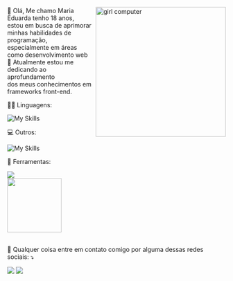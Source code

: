 <div>
  <img align="right" style="float: right" src="https://i.ibb.co/hycPMtc/imagem-2023-12-25-220249271.png" alt="girl computer" width="300px" height="300px" >

  <p align="left"> 
   🤗  Olá, Me chamo Maria Eduarda tenho 18 anos,<br> estou em busca de aprimorar minhas habilidades de programação,<br> especialmente em áreas como desenvolvimento web<br>
   🤝 Atualmente estou me dedicando ao aprofundamento<br> dos meus conhecimentos em frameworks front-end.
  </p>
</div>

<p align="left">
  👩‍💻 Linguagens:
</p>

![My Skills](https://skills.thijs.gg/icons?i=html,css,js,php&theme=dark)


<p align="left">
  💻 Outros:
</p>

![My Skills](https://skills.thijs.gg/icons?i=wordpress,figma&theme=dark)

<p align="left">
  🌟 Ferramentas: 
</p>
<img src="https://img.shields.io/badge/Visual%20Studio%20Code-0078d7.svg?style=for-the-badge&logo=visual-studio-code&logoColor=white"/>

<div>
<img height="125em" src="https://github-readme-stats.vercel.app/api?username=MariaEduardaDiez&show_icons=true&theme=dracula&include_all_commits=true">
</div>
<br>

<p align="left">
  💌 Qualquer coisa entre em contato comigo por alguma dessas redes sociais: ⤵️
</p>

<p align="left">
<a href="https://www.instagram.com/duda_diez/" alt="Instagram">
<img src="https://img.shields.io/badge/Instagram-E4405F?style=for-the-badge&logo=instagram&logoColor=white"/></a>

<a href="mailto:maridu.diez@gmail.com" alt="Gmail">
<img src="https://img.shields.io/badge/Gmail-D14836?style=for-the-badge&logo=gmail&logoColor=white" /></a>
